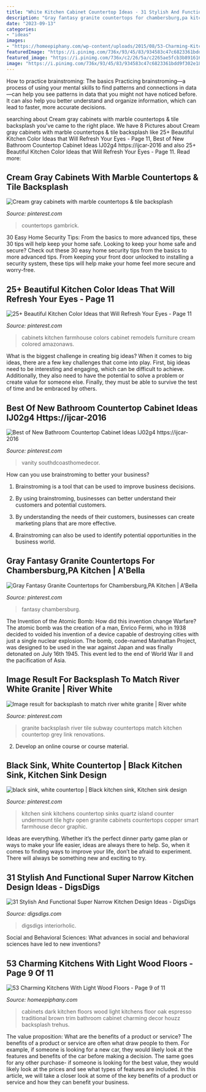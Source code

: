 ```yaml
---
title: "White Kitchen Cabinet Countertop Ideas - 31 Stylish And Functional Super Narrow Kitchen Design Ideas"
description: "Gray fantasy granite countertops for chambersburg,pa kitchen"
date: "2023-09-13"
categories:
- "ideas"
images:
- "https://homeepiphany.com/wp-content/uploads/2015/08/53-Charming-Kitchens-With-Light-Wood-Floors-42.jpg"
featuredImage: "https://i.pinimg.com/736x/93/45/83/934583c47c6823361bdd9f302e18c6ad.jpg"
featured_image: "https://i.pinimg.com/736x/c2/26/5a/c2265ae5fcb3b891616cb7a4d1aac9c0.jpg"
image: "https://i.pinimg.com/736x/93/45/83/934583c47c6823361bdd9f302e18c6ad.jpg"
---
```



How to practice brainstroming: The basics
Practicing brainstroming—a process of using your mental skills to find patterns and connections in data—can help you see patterns in data that you might not have noticed before. It can also help you better understand and organize information, which can lead to faster, more accurate decisions.

	

		
searching about Cream gray cabinets with marble countertops &amp; tile backsplash you've came to the right place. We have 8 Pictures about Cream gray cabinets with marble countertops &amp; tile backsplash like 25+ Beautiful Kitchen Color Ideas that Will Refresh Your Eyes - Page 11, Best of New Bathroom Countertop Cabinet Ideas IJ02g4 https://ijcar-2016 and also 25+ Beautiful Kitchen Color Ideas that Will Refresh Your Eyes - Page 11. Read more:
		
    
## Cream Gray Cabinets With Marble Countertops &amp; Tile Backsplash

<img loading=lazy src="https://i.pinimg.com/736x/c2/26/5a/c2265ae5fcb3b891616cb7a4d1aac9c0.jpg" onerror="this.onerror=null;this.src='https://tse4.mm.bing.net/th?id=OIP.M2rvOaFfF8C-jm8HK2NGnQHaJ-&amp;pid=15.1';" alt="Cream gray cabinets with marble countertops &amp; tile backsplash">

_Source: pinterest.com_

>countertops gambrick. 

	

30 Easy Home Security Tips: From the basics to more advanced tips, these 30 tips will help keep your home safe.
Looking to keep your home safe and secure? Check out these 30 easy home security tips from the basics to more advanced tips. From keeping your front door unlocked to installing a security system, these tips will help make your home feel more secure and worry-free.

    
## 25+ Beautiful Kitchen Color Ideas That Will Refresh Your Eyes - Page 11

<img loading=lazy src="https://i.pinimg.com/736x/68/5d/2a/685d2a03dfc7f381d9ea5ae60940f194.jpg" onerror="this.onerror=null;this.src='https://tse4.mm.bing.net/th?id=OIP.kjZeYsqKpme6hwAVAKCS5gHaJ3&amp;pid=15.1';" alt="25+ Beautiful Kitchen Color Ideas that Will Refresh Your Eyes - Page 11">

_Source: pinterest.com_

>cabinets kitchen farmhouse colors cabinet remodels furniture cream colored amazonaws. 

	

What is the biggest challenge in creating big ideas?
When it comes to big ideas, there are a few key challenges that come into play. First, big ideas need to be interesting and engaging, which can be difficult to achieve. Additionally, they also need to have the potential to solve a problem or create value for someone else. Finally, they must be able to survive the test of time and be embraced by others.

    
## Best Of New Bathroom Countertop Cabinet Ideas IJ02g4 Https://ijcar-2016

<img loading=lazy src="https://i.pinimg.com/736x/2d/72/54/2d7254d810d951f462e5ace108ddf28b.jpg" onerror="this.onerror=null;this.src='https://tse4.mm.bing.net/th?id=OIP.rV9SVqZRM3_0YLmN79iKrgHaLJ&amp;pid=15.1';" alt="Best of New Bathroom Countertop Cabinet Ideas IJ02g4 https://ijcar-2016">

_Source: pinterest.com_

>vanity southdcoasthomedecor. 

	

How can you use brainstroming to better your business?
1. Brainstroming is a tool that can be used to improve business decisions.
2. By using brainstroming, businesses can better understand their customers and potential customers.

3. By understanding the needs of their customers, businesses can create marketing plans that are more effective.

4. Brainstroming can also be used to identify potential opportunities in the business world.

    
## Gray Fantasy Granite Countertops For Chambersburg,PA Kitchen | A&#039;Bella

<img loading=lazy src="https://i.pinimg.com/736x/b9/b8/78/b9b878694b9c6486bbaa0c10845c6076.jpg" onerror="this.onerror=null;this.src='https://tse4.mm.bing.net/th?id=OIP.h7EIjyfZoHVJ-1Y-LHbhWAHaJ4&amp;pid=15.1';" alt="Gray Fantasy Granite Countertops for Chambersburg,PA Kitchen | A&#039;Bella">

_Source: pinterest.com_

>fantasy chambersburg. 

	

The Invention of the Atomic Bomb: How did this invention change Warfare?
The atomic bomb was the creation of a man, Enrico Fermi, who in 1938 decided to voided his invention of a device capable of destroying cities with just a single nuclear explosion. The bomb, code-named Manhattan Project, was designed to be used in the war against Japan and was finally detonated on July 16th 1945. This event led to the end of World War II and the pacification of Asia.

    
## Image Result For Backsplash To Match River White Granite | River White

<img loading=lazy src="https://i.pinimg.com/736x/af/09/2d/af092deb031c92389a9d8f7ba852da70.jpg" onerror="this.onerror=null;this.src='https://tse3.mm.bing.net/th?id=OIP.6WhvDUJhNISlZVWo8efwWgHaJ5&amp;pid=15.1';" alt="Image result for backsplash to match river white granite | River white">

_Source: pinterest.com_

>granite backsplash river tile subway countertops match kitchen countertop grey link renovations. 

	

2. Develop an online course or course material.

    
## Black Sink, White Countertop | Black Kitchen Sink, Kitchen Sink Design

<img loading=lazy src="https://i.pinimg.com/736x/93/45/83/934583c47c6823361bdd9f302e18c6ad.jpg" onerror="this.onerror=null;this.src='https://tse1.mm.bing.net/th?id=OIP.HZbLqTZNIBa7WE9QD3Zj7QHaLH&amp;pid=15.1';" alt="black sink, white countertop | Black kitchen sink, Kitchen sink design">

_Source: pinterest.com_

>kitchen sink kitchens countertop sinks quartz island counter undermount tile hgtv open granite cabinets countertops copper smart farmhouse decor graphic. 

	

Ideas are everything. Whether it’s the perfect dinner party game plan or ways to make your life easier, ideas are always there to help. So, when it comes to finding ways to improve your life, don’t be afraid to experiment. There will always be something new and exciting to try.

    
## 31 Stylish And Functional Super Narrow Kitchen Design Ideas - DigsDigs

<img loading=lazy src="https://www.digsdigs.com/photos/stylish-and-functional-narrow-kitchen-design-ideas-12-554x834.jpg" onerror="this.onerror=null;this.src='https://tse2.mm.bing.net/th?id=OIP.Mfz5NgFu7gYU9TNfhJ85jwHaLJ&amp;pid=15.1';" alt="31 Stylish And Functional Super Narrow Kitchen Design Ideas - DigsDigs">

_Source: digsdigs.com_

>digsdigs interiorholic. 

	

Social and Behavioral Sciences: What advances in social and behavioral sciences have led to new inventions?
 

    
## 53 Charming Kitchens With Light Wood Floors - Page 9 Of 11

<img loading=lazy src="https://homeepiphany.com/wp-content/uploads/2015/08/53-Charming-Kitchens-With-Light-Wood-Floors-42.jpg" onerror="this.onerror=null;this.src='https://tse3.mm.bing.net/th?id=OIP.0soiLyj7hQEOChF03sz1uAHaKP&amp;pid=15.1';" alt="53 Charming Kitchens With Light Wood Floors - Page 9 of 11">

_Source: homeepiphany.com_

>cabinets dark kitchen floors wood light kitchens floor oak espresso traditional brown trim bathroom cabinet charming decor houzz backsplash trehus. 

	

The value proposition: What are the benefits of a product or service?
The benefits of a product or service are often what draw people to them. For example, if someone is looking for a new car, they would likely look at the features and benefits of the car before making a decision. The same goes for any other purchase- if someone is looking for the best value, they would likely look at the prices and see what types of features are included. In this article, we will take a closer look at some of the key benefits of a product or service and how they can benefit your business.

